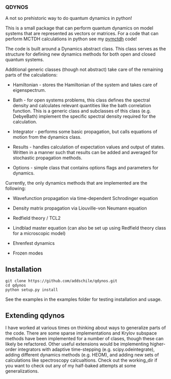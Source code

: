 ### QDYNOS

A not so prehistoric way to do quantum dynamics in python!

This is a small package that can perform quantum dynamics on model systems that are represented as vectors or matrices. For a code that can perform MCTDH calculations in python see my [pymctdh](https://github.com/addschile/pymctdh) code!

The code is built around a Dynamics abstract class. This class serves as the structure for defining new dynamics methods for both open and closed quantum systems.

Additional generic classes (though not abstract) take care of the remaining parts of the calculations:

- Hamiltonian - stores the Hamiltonian of the system and takes care of eigenspectrum.

- Bath - for open systems problems, this class defines the spectral density and calculates relevant quantities like the bath correlation function. This is a generic class and subclasses of this class (e.g. DebyeBath) implement the specific spectral density required for the calculation.

- Integrator - performs some basic propagation, but calls equations of motion from the dynamics class.

- Results - handles calculation of expectation values and output of states. Written in a manner such that results can be added and averaged for stochastic propagation methods.

- Options - simple class that contains options flags and parameters for dynamics.

Currently, the only dynamics methods that are implemented are the following:

- Wavefunction propagation via time-dependent Schrodinger equation

- Density matrix propagation via Liouville-von Neumann equation

- Redfield theory / TCL2

- Lindblad master equation (can also be set up using Redfield theory class for a microscopic model)

- Ehrenfest dynamics

- Frozen modes

## Installation
```
git clone https://github.com/addschile/qdynos.git
cd qdynos
python setup.py install
```
See the examples in the examples folder for testing installation and usage.

## Extending qdynos

I have worked at various times on thinking about ways to generalize parts of the code. There are some sparse implementations and Krylov subspace methods have been implemented for a number of clases, though these can likely be refactored. Other useful extensions would be implementing higher-order integrators with adaptive time-stepping (e.g. scipy.odeintegrate), adding different dynamics methods (e.g. HEOM), and adding new sets of calculations like spectroscopy calcualtions. Check out the working_dir if you want to check out any of my half-baked attempts at some generalizations.
